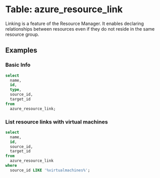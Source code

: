 # Table: azure_resource_link

Linking is a feature of the Resource Manager. It enables declaring relationships between resources even if they do not reside in the same resource group.

## Examples

### Basic Info

```sql
select
  name,
  id,
  type,
  source_id,
  target_id
from
  azure_resource_link;
```

### List resource links with virtual machines

```sql
select
  name,
  id,
  source_id,
  target_id
from
  azure_resource_link
where
  source_id LIKE '%virtualmachines%';
```
